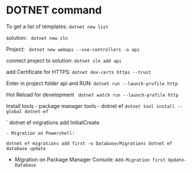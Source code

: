 # DOTNET command

To get a list of templates:
`dotnet new list`

solution:
` dotnet new sln`

Project:
` dotnet new webapi --use-controllers -o api`

connect project to solution:
`dotnet sln add api`

add Certificate for HTTPS:
`dotnet dev-certs https --trust`


Enter in project folder api and RUN:
`dotnet run --launch-profile http`

Hot Reload for development
` dotnet watch run --launch-profile http`

Install tools - package manager tools - dotnet ef
`dotnet tool install --global dotnet-ef`

` dotnet ef migrations add InitialCreate


	- Migration on Powershell:
`
dotnet ef migrations add first -o Database/Migrations
dotnet ef database update
`

- Migration on Package Manager Console:
`
Add-Migration first
Update-Database
`